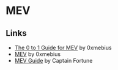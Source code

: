 # MEV

## Links

- [The 0 to 1 Guide for MEV](https://calblockchain.mirror.xyz/c56CHOu-Wow_50qPp2Wlg0rhUvdz1HLbGSUWlB_KX9o) by 0xmebius
- [MEV](https://github.com/0xmebius/mev) by 0xmebius
- [MEV Guide](https://github.com/xCaptainFortune/NO-BULLSHIT-GUIDE-TO-MEV-By-CaptainFortune/blob/main/README.md) by Captain Fortune